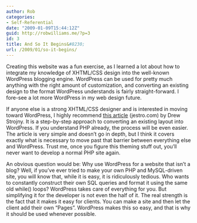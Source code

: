 ```yaml
---
author: Rob
categories:
- Self-Referential
date: "2009-01-09T15:44:12Z"
guid: http://robwilliams.me/?p=3
id: 3
title: And So It Begins&#8230;
url: /2009/01/so-it-begins/
---
```

Creating this website was a fun exercise, as I learned a lot about how to integrate my knowledge of XHTML/CSS design into the well-known WordPress blogging engine. WordPress can be used for pretty much anything with the right amount of customization, and converting an existing design to the format WordPress understands is fairly straight-forward. I fore-see a lot more WordPress in my web design future.

If anyone else is a strong XHTML/CSS designer and is interested in moving toward WordPress, I highly recommend <a title="Convert XHTML/CSS To WordPress" href="http://www.jestro.com/web-design/convert-xhtml-css-to-wordpress/" target="_blank">this article</a> (jestro.com) by Drew Strojny. It is a step-by-step approach to converting an existing layout into WordPress. If you understand PHP already, the process will be even easier. The article is very simple and doesn&#8217;t go in depth, but I think it covers exactly what is necessary to move past that barrier between everything else and WordPress. Trust me, once you figure this theming stuff out, you&#8217;ll never want to develop a normal PHP site again.

An obvious question would be: Why use WordPress for a website that isn&#8217;t a blog? Well, if you&#8217;ve ever tried to make your own PHP and MySQL-driven site, you will know that, while it is easy, it is ridiculously tedious. Who wants to constantly construct their own SQL queries and format it using the same old while() loops? WordPress takes care of everything for you. But simplifying it for the developer is not even the half of it. The real strength is the fact that it makes it easy for clients. You can make a site and then let the client add their own &#8220;Pages&#8221;. WordPress makes this so easy, and that is why it should be used whenever possible.
